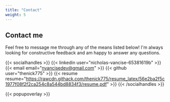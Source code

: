 ```yaml
---
title: "Contact"
weight: 5
---
```


## Contact me

Feel free to message me through any of the means listed below! I'm always looking for constructive feedback and am happy to answer any questions.

{{< socialhandles >}}
    {{< linkedin user="nicholas-vancise-65381619b" >}}
    {{< email email="nvancisedev@gmail.com" >}}
    {{< github user="thenick775" >}}
    {{< resume resume="https://rawcdn.githack.com/thenick775/resume_latex/56e2ba2f5c1977f08f2f2ca254c8a544bd8834f3/resume.pdf" >}}
{{< /socialhandles >}}

{{< popupoverlay >}}